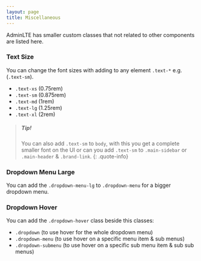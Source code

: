 ```yaml
---
layout: page
title: Miscellaneous
---
```

AdminLTE has smaller custom classes that not related to other components are listed here.


### Text Size 
You can change the font sizes with adding to any element `.text-*` e.g. (`.text-sm`).
- `.text-xs` (0.75rem)
- `.text-sm` (0.875rem)
- `.text-md` (1rem)
- `.text-lg` (1.25rem)
- `.text-xl` (2rem)

> ##### Tip!
> You can also add `.text-sm` to `body`, with this you get a complete smaller font on the UI or can you add `.text-sm` to `.main-sidebar` or `.main-header` & `.brand-link`.
{: .quote-info}


### Dropdown Menu Large
You can add the `.dropdown-menu-lg` to `.dropdown-menu` for a bigger dropdown menu.


### Dropdown Hover
You can add the `.dropdown-hover` class beside this classes:
- `.dropdown` (to use hover for the whole dropdown menu)
- `.dropdown-menu` (to use hover on a specific menu item & sub menus)
- `.dropdown-submenu` (to use hover on a specific sub menu item & sub sub menus)

